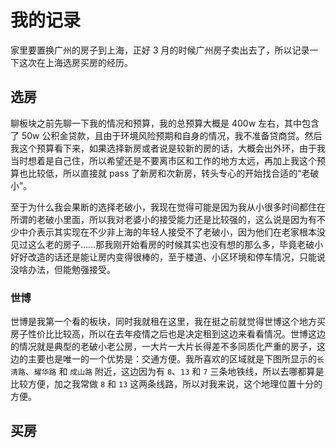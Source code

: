 # 我的记录

家里要置换广州的房子到上海，正好 3 月的时候广州房子卖出去了，所以记录一下这次在上海选房买房的经历。

## 选房

聊板块之前先聊一下我的情况和预算，我的总预算大概是 400w 左右，其中包含了 50w 公积金贷款，且由于环境风险预期和自身的情况，我不准备贷商贷。然后我这个预算看下来，如果选择新房或者说是较新的房的话，大概会出外环，由于我当时想着是自己住，所以希望还是不要离市区和工作的地方太远，再加上我这个预算也比较低，所以直接就 pass 了新房和次新房，转头专心的开始找合适的“老破小”。

至于为什么我会果断的选择老破小，我现在觉得可能是因为我从小很多时间都住在所谓的老破小里面，所以我对老婆小的接受能力还是比较强的，这么说是因为有不少中介表示其实现在不少非上海的年轻人接受不了老破小，因为他们在老家根本没见过这么老的房子......那我刚开始看房的时候其实也没有想的那么多，毕竟老破小好好改造的话还是能让房内变得很棒的，至于楼道、小区环境和停车情况，只能说没啥办法，但能勉强接受。

### 世博

世博是我第一个看的板块，同时我就租在这里，我在挺之前就觉得世博这个地方买房子性价比比较高，所以在去年疫情之后也是决定租到这边来看看情况。世博这边的情况就是典型的老破小老公房，一大片一大片长得差不多同质化严重的房子，这边的主要也是唯一的一个优势是：交通方便。我所喜欢的区域就是下图所显示的`长清路`、`耀华路` 和 `成山路` 附近，这边因为有 `8`、`13` 和 `7` 三条地铁线，所以去哪都算是比较方便，加之我常做 `8` 和 `13` 这两条线路，所以对我来说，这个地理位置十分的方便。



## 买房
